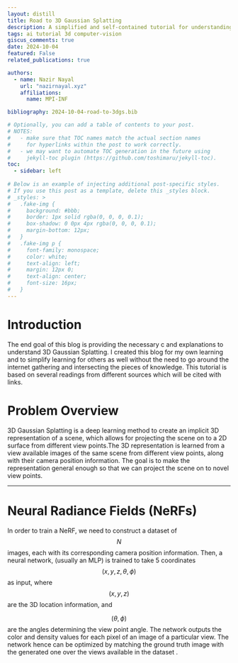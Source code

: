 ```yaml
---
layout: distill
title: Road to 3D Gaussian Splatting
description: A simplified and self-contained tutorial for understanding 3D Gaussian Splatting [Under Construction]
tags: ai tutorial 3d computer-vision
giscus_comments: true
date: 2024-10-04
featured: False
related_publications: true

authors:
  - name: Nazir Nayal
    url: "nazirnayal.xyz"
    affiliations:
      name: MPI-INF

bibliography: 2024-10-04-road-to-3dgs.bib

# Optionally, you can add a table of contents to your post.
# NOTES:
#   - make sure that TOC names match the actual section names
#     for hyperlinks within the post to work correctly.
#   - we may want to automate TOC generation in the future using
#     jekyll-toc plugin (https://github.com/toshimaru/jekyll-toc).
toc:
  - sidebar: left
 
# Below is an example of injecting additional post-specific styles.
# If you use this post as a template, delete this _styles block.
# _styles: >
#   .fake-img {
#     background: #bbb;
#     border: 1px solid rgba(0, 0, 0, 0.1);
#     box-shadow: 0 0px 4px rgba(0, 0, 0, 0.1);
#     margin-bottom: 12px;
#   }
#   .fake-img p {
#     font-family: monospace;
#     color: white;
#     text-align: left;
#     margin: 12px 0;
#     text-align: center;
#     font-size: 16px;
#   }
---
```


# Introduction

  The end goal of this blog is providing the necessary c and explanations to understand 3D Gaussian Splatting. I created this blog for my own learning and to simplify learning for others as well without the need to go around the internet gathering and intersecting the pieces of knowledge. This tutorial is based on several readings from different sources which will be cited with links.

# Problem Overview

  3D Gaussian Splatting is a deep learning method to create an implicit 3D representation of a scene, which allows for projecting the scene on to a 2D surface from different view points.The 3D representation is learned from a view available images of the same scene from different view points, along with their camera position information. The goal is to make the representation general enough so that we can project the scene on to novel view points.

---

# Neural Radiance Fields (NeRFs)


  In order to train a NeRF, we need to construct a dataset of $$N$$ images, each with its corresponding camera position information. Then, a neural network, (usually an MLP) is trained to take 5 coordinates $$(x, y, z, \theta, \phi)$$ as input, where $$(x, y, z)$$ are the 3D location information, and 
<!-- TODO: Validate the definition of theta and phi -->
  $$(\theta, \phi)$$ are the angles determining the view point angle. 
  The network outputs the color and density values for each pixel of an image of a particular view. The network hence can be optimized by matching the ground truth image with the generated one over the views available in the dataset <d-cite key="numbynum"></d-cite>.
  

<!-- Citations are then used in the article body with the `<d-cite>` tag.
The key attribute is a reference to the id provided in the bibliography.
The key attribute can take multiple ids, separated by commas.

The citation is presented inline like this: <d-cite key="numbynum"></d-cite> (a number that displays more information on hover).
If you have an appendix, a bibliography is automatically created and populated in it.
 -->

